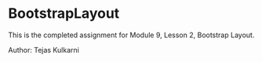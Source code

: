 # BootstrapLayout
This is the completed assignment for Module 9, Lesson 2, Bootstrap Layout.

Author: Tejas Kulkarni